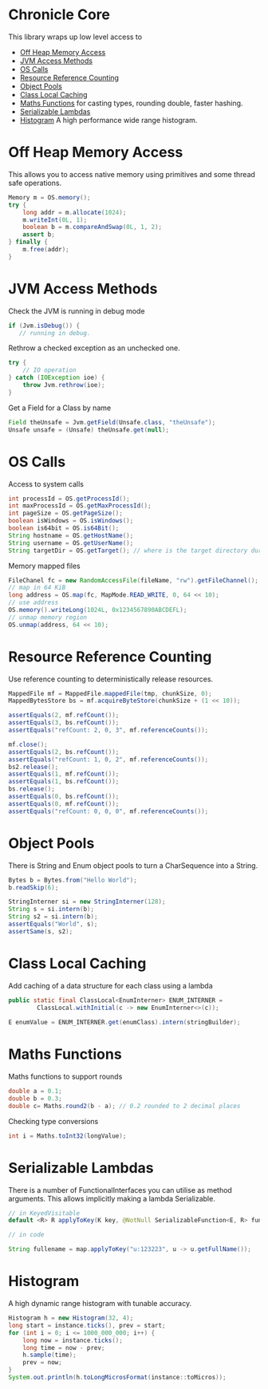 Chronicle Core
==========

This library wraps up low level access to

 - [Off Heap Memory Access](#off-heap-memory-access)
 - [JVM Access Methods](#jvm-access-methods)
 - [OS Calls](#os-calls)
 - [Resource Reference Counting](#resource-reference-counting)
 - [Object Pools](#object-pools)
 - [Class Local Caching](#class-local-caching)
 - [Maths Functions](#maths-functions) for casting types, rounding double, faster hashing.
 - [Serializable Lambdas](#serializable-lambdas)
 - [Histogram](#histogram) A high performance wide range histogram.
 
Off Heap Memory Access
=================
This allows you to access native memory using primitives and some thread safe operations.

```java
Memory m = OS.memory();
try {
    long addr = m.allocate(1024);
    m.writeInt(0L, 1);
    boolean b = m.compareAndSwap(0L, 1, 2);
    assert b;
} finally {
    m.free(addr);
}
```

JVM Access Methods
=================
Check the JVM is running in debug mode
```java
if (Jvm.isDebug()) {
   // running in debug.
```

Rethrow a checked exception as an unchecked one.

```java
try {
    // IO operation
} catch (IOException ioe) {
    throw Jvm.rethrow(ioe);
}
```

Get a Field for a Class by name

```java
Field theUnsafe = Jvm.getField(Unsafe.class, "theUnsafe");
Unsafe unsafe = (Unsafe) theUnsafe.get(null);
```

OS Calls
=================
Access to system calls 
```java
int processId = OS.getProcessId();
int maxProcessId = OS.getMaxProcessId();
int pageSize = OS.getPageSize();
boolean isWindows = OS.isWindows();
boolean is64bit = OS.is64Bit();
String hostname = OS.getHostName();
String username = OS.getUserName();
String targetDir = OS.getTarget(); // where is the target directory during builds.
```

Memory mapped files
```java
FileChanel fc = new RandomAccessFile(fileName, "rw").getFileChannel();
// map in 64 KiB
long address = OS.map(fc, MapMode.READ_WRITE, 0, 64 << 10);
// use address
OS.memory().writeLong(1024L, 0x1234567890ABCDEFL);
// unmap memory region
OS.unmap(address, 64 << 10);
```

Resource Reference Counting
=================
Use reference counting to deterministically release resources.
```java
MappedFile mf = MappedFile.mappedFile(tmp, chunkSize, 0);
MappedBytesStore bs = mf.acquireByteStore(chunkSize + (1 << 10));

assertEquals(2, mf.refCount());
assertEquals(3, bs.refCount());
assertEquals("refCount: 2, 0, 3", mf.referenceCounts());

mf.close();
assertEquals(2, bs.refCount());
assertEquals("refCount: 1, 0, 2", mf.referenceCounts());
bs2.release();
assertEquals(1, mf.refCount());
assertEquals(1, bs.refCount());
bs.release();
assertEquals(0, bs.refCount());
assertEquals(0, mf.refCount());
assertEquals("refCount: 0, 0, 0", mf.referenceCounts());
```
 
Object Pools
=================
There is String and Enum object pools to turn a CharSequence into a String.
```java
Bytes b = Bytes.from("Hello World");
b.readSkip(6);

StringInterner si = new StringInterner(128);
String s = si.intern(b);
String s2 = si.intern(b);
assertEquals("World", s);
assertSame(s, s2);
```

Class Local Caching
=================
Add caching of a data structure for each class using a lambda
```java
public static final ClassLocal<EnumInterner> ENUM_INTERNER = 
        ClassLocal.withInitial(c -> new EnumInterner<>(c));
        
E enumValue = ENUM_INTERNER.get(enumClass).intern(stringBuilder);
```

Maths Functions
=================
Maths functions to support rounds

```java
double a = 0.1;
double b = 0.3;
double c= Maths.round2(b - a); // 0.2 rounded to 2 decimal places
```

Checking type conversions

```java
int i = Maths.toInt32(longValue);
```

Serializable Lambdas
=================
There is a number of FunctionalInterfaces you can utilise as method arguments.
This allows implicitly making a lambda Serializable.

```java
// in KeyedVisitable
default <R> R applyToKey(K key, @NotNull SerializableFunction<E, R> function) {

// in code

String fullename = map.applyToKey("u:123223", u -> u.getFullName());
 ```

Histogram
=================
A high dynamic range histogram with tunable accuracy.

```java
Histogram h = new Histogram(32, 4);
long start = instance.ticks(), prev = start;
for (int i = 0; i <= 1000_000_000; i++) {
    long now = instance.ticks();
    long time = now - prev;
    h.sample(time);
    prev = now;
}
System.out.println(h.toLongMicrosFormat(instance::toMicros));
```